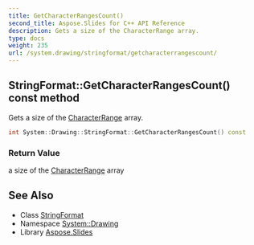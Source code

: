 ```yaml
---
title: GetCharacterRangesCount()
second_title: Aspose.Slides for C++ API Reference
description: Gets a size of the CharacterRange array.
type: docs
weight: 235
url: /system.drawing/stringformat/getcharacterrangescount/
---
```

## StringFormat::GetCharacterRangesCount() const method


Gets a size of the [CharacterRange](../../characterrange/) array.

```cpp
int System::Drawing::StringFormat::GetCharacterRangesCount() const
```


### Return Value

a size of the [CharacterRange](../../characterrange/) array

## See Also

* Class [StringFormat](../)
* Namespace [System::Drawing](../../)
* Library [Aspose.Slides](../../../)